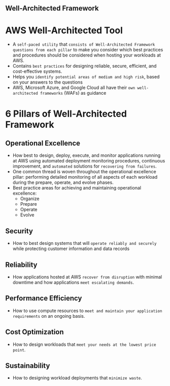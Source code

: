 Well-Architected Framework
---

# AWS Well-Architected Tool

- A `self-paced utility` that `consists of Well-Architected Framework questions from each pillar` to make you consider which best practices and procedures should be considered when hosting your workloads at AWS.
- Contains `best practices` for designing reliable, secure, efficient, and cost-effective systems.
- Helps you `identify potential areas of medium and high risk`, based on your answers to the questions
- AWS, Microsoft Azure, and Google Cloud all have their `own well-architected frameworks` (WAFs) as guidance

# 6 Pillars of Well-Architected Framework

## Operational Excellence

- How best to design, deploy, execute, and monitor applications running at AWS using automated deployment monitoring procedures, continuous improvement, and `automated` solutions for `recovering from failures`.
- One common thread is woven throughout the operational excellence pillar: performing detailed monitoring of all aspects of each workload during the prepare, operate, and evolve phases.
- Best practice areas for achieving and maintaining operational excellence:
  - Organize
  - Prepare
  - Operate
  - Evolve

## Security

- How to best design systems that will `operate reliably and securely` while protecting customer information and data records

## Reliability

- How applications hosted at AWS `recover from disruption` with minimal downtime and how applications `meet escalating demands`.

## Performance Efficiency

- How to use compute resources to `meet and maintain your application requirements` on an ongoing basis.

## Cost Optimization

- How to design workloads that `meet your needs at the lowest price point`.

## Sustainability

- How to designing workload deployments that `minimize waste`.


